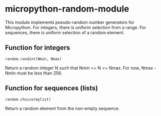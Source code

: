 # micropython-random-module
This module implements pseudo-random number generators for Micropython. For integers, there is uniform selection from a range. For sequences, there is uniform selection of a random element.

## Function for integers

    random.randint(Nmin, Nmax)

Return a random integer N such that Nmin <= N <= Nmax.
For now, Nmax - Nmin must be less than 256.
    
## Function for sequences (lists)

    random.choice(mylist)

Return a random element from the non-empty sequence.

